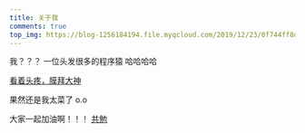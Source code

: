 ```yaml
---
title: 关于我
comments: true
top_img: https://blog-1256184194.file.myqcloud.com/2019/12/23/0f744ff8d731c.jpg
---
```


我？？？
一位头发很多的程序猿
哈哈哈哈

[看着头疼，膜拜大神][1]

果然还是我太菜了 o.o

大家一起加油啊！！！ [共勉][2]


  [1]: https://www.processon.com/view/596700d6e4b043caf880b819
  [2]: https://blog.lihq.xyz/archives/reprint-about-the-technical-career-planning-of-php-programmers.html